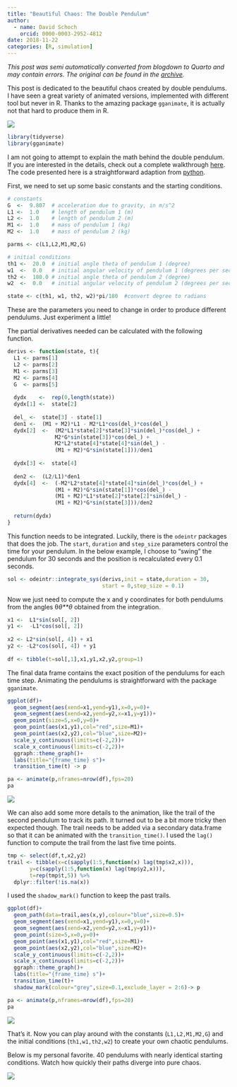 ```yaml
---
title: "Beautiful Chaos: The Double Pendulum"
author:
  - name: David Schoch
    orcid: 0000-0003-2952-4812
date: 2018-11-22
categories: [R, simulation]
---
```




*This post was semi automatically converted from blogdown to Quarto and may contain errors. The original can be found in the [archive](http://archive.schochastics.net/post/beautiful-chaos-the-double-pendulum/).*

This post is dedicated to the beautiful chaos created by double
pendulums. I have seen a great variety of animated versions, implemented
with different tool but never in R. Thanks to the amazing package
`gganimate`, it is actually not that hard to produce them in R.

![](dimg270.gif)

``` r
library(tidyverse)
library(gganimate)
```

I am not going to attempt to explain the math behind the double
pendulum. If you are interested in the details, check out a complete
walkthrough
[here](http://scienceworld.wolfram.com/physics/DoublePendulum.html). The
code presented here is a straightforward adaption from
[python](https://matplotlib.org/examples/animation/double_pendulum_animated.html).

First, we need to set up some basic constants and the starting
conditions.

``` r
# constants
G  <-  9.807  # acceleration due to gravity, in m/s^2
L1 <-  1.0    # length of pendulum 1 (m)
L2 <-  1.0    # length of pendulum 2 (m)
M1 <-  1.0    # mass of pendulum 1 (kg)
M2 <-  1.0    # mass of pendulum 2 (kg)

parms <- c(L1,L2,M1,M2,G)

# initial conditions
th1 <-  20.0  # initial angle theta of pendulum 1 (degree)
w1  <-  0.0   # initial angular velocity of pendulum 1 (degrees per second)
th2 <-  180.0 # initial angle theta of pendulum 2 (degree)
w2  <-  0.0   # initial angular velocity of pendulum 2 (degrees per second)

state <- c(th1, w1, th2, w2)*pi/180  #convert degree to radians
```

These are the parameters you need to change in order to produce
different pendulums. Just experiment a little!

The partial derivatives needed can be calculated with the following
function.

``` r
derivs <- function(state, t){
  L1 <- parms[1]
  L2 <- parms[2]
  M1 <- parms[3]
  M2 <- parms[4]
  G  <- parms[5]
  
  dydx    <-  rep(0,length(state))
  dydx[1] <-  state[2]
  
  del_ <-  state[3] - state[1]
  den1 <-  (M1 + M2)*L1 - M2*L1*cos(del_)*cos(del_)
  dydx[2]  <-  (M2*L1*state[2]*state[3]*sin(del_)*cos(del_) +
               M2*G*sin(state[3])*cos(del_) +
               M2*L2*state[4]*state[4]*sin(del_) -
               (M1 + M2)*G*sin(state[1]))/den1
  
  dydx[3] <-  state[4]
  
  den2 <-  (L2/L1)*den1
  dydx[4]  <-  (-M2*L2*state[4]*state[4]*sin(del_)*cos(del_) +
               (M1 + M2)*G*sin(state[1])*cos(del_) -
               (M1 + M2)*L1*state[2]*state[2]*sin(del_) -
               (M1 + M2)*G*sin(state[3]))/den2
  
  return(dydx)
}
```

This function needs to be integrated. Luckily, there is the `odeintr`
packages that does the job. The `start`, `duration` and `step_size`
parameters control the time for your pendulum. In the below example, I
choose to “swing” the pendulum for 30 seconds and the position is
recalculated every 0.1 seconds.

``` r
sol <- odeintr::integrate_sys(derivs,init = state,duration = 30,
                              start = 0,step_size = 0.1)
```

Now we just need to compute the x and y coordinates for both pendulums
from the angles θ*θ**θ* obtained from the integration.

``` r
x1 <-  L1*sin(sol[, 2])
y1 <-  -L1*cos(sol[, 2])
  
x2 <- L2*sin(sol[, 4]) + x1
y2 <- -L2*cos(sol[, 4]) + y1
  
df <- tibble(t=sol[,1],x1,y1,x2,y2,group=1)
```

The final data frame contains the exact position of the pendulums for
each time step. Animating the pendulums is straightforward with the
package `gganimate`.

``` r
ggplot(df)+
  geom_segment(aes(xend=x1,yend=y1),x=0,y=0)+
  geom_segment(aes(xend=x2,yend=y2,x=x1,y=y1))+
  geom_point(size=5,x=0,y=0)+
  geom_point(aes(x1,y1),col="red",size=M1)+
  geom_point(aes(x2,y2),col="blue",size=M2)+
  scale_y_continuous(limits=c(-2,2))+
  scale_x_continuous(limits=c(-2,2))+
  ggraph::theme_graph()+
  labs(title="{frame_time} s")+
  transition_time(t) -> p

pa <- animate(p,nframes=nrow(df),fps=20)
pa
```

![](animate_1-1.gif)

We can also add some more details to the animation, like the trail of
the second pendulum to track its path. It turned out to be a bit more
tricky then expected though. The trail needs to be added via a secondary
data.frame so that it can be animated with the `transition_time()`. I
used the `lag()` function to compute the trail from the last five time
points.

``` r
tmp <- select(df,t,x2,y2)
trail <- tibble(x=c(sapply(1:5,function(x) lag(tmp$x2,x))),
       y=c(sapply(1:5,function(x) lag(tmp$y2,x))),
       t=rep(tmp$t,5)) %>% 
  dplyr::filter(!is.na(x))
```

I used the `shadow_mark()` function to keep the past trails.

``` r
ggplot(df)+
  geom_path(data=trail,aes(x,y),colour="blue",size=0.5)+
  geom_segment(aes(xend=x1,yend=y1),x=0,y=0)+
  geom_segment(aes(xend=x2,yend=y2,x=x1,y=y1))+
  geom_point(size=5,x=0,y=0)+
  geom_point(aes(x1,y1),col="red",size=M1)+
  geom_point(aes(x2,y2),col="blue",size=M2)+
  scale_y_continuous(limits=c(-2,2))+
  scale_x_continuous(limits=c(-2,2))+
  ggraph::theme_graph()+
  labs(title="{frame_time} s")+
  transition_time(t)+
  shadow_mark(colour="grey",size=0.1,exclude_layer = 2:6)-> p

pa <- animate(p,nframes=nrow(df),fps=20)
pa
```

![](animate_2-1.gif)

That’s it. Now you can play around with the constants (`L1,L2,M1,M2,G`)
and the initial conditions (`th1,w1,th2,w2`) to create your own chaotic
pendulums.

Below is my personal favorite. 40 pendulums with nearly identical
starting conditions. Watch how quickly their paths diverge into pure
chaos.

![](pend40.gif)

